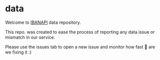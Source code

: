 # data
Welcome to [IBANAPI](https://ibanapi.com) data repository.

This repo. was created to ease the process of reporting any data issue or mismatch in our service.

Please use the issues tab to open a new issue and monitor how fast 🚀 are we fixing it :)
